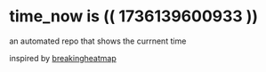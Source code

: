 # time_now is (( 1736139600933 ))

an automated repo that shows the currnent time

inspired by [breakingheatmap](https://github.com/breakingheatmap/breakingheatmap)